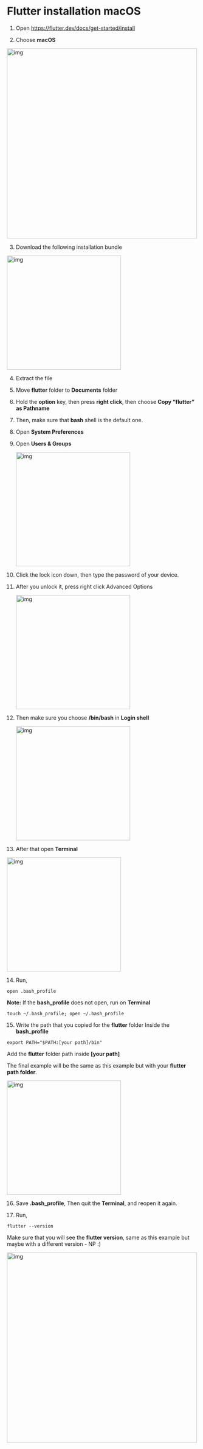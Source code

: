 # Flutter installation macOS



1. Open https://flutter.dev/docs/get-started/install



2. Choose **macOS**

<img src="https://lh6.googleusercontent.com/4JKAn2qqi-tspNzl-Wvz0dGxeH7PX9U_68-_fFMBgWta2OmOI9gAqyM9gfFuMx6Ab_V-sAC_cPQemp5XDbWkHVs3BY6QLUn7EmYe3SrZA-aIbz0v2QG54jsc6c8g_jn_CmGET4XQ" alt="img" width="500" />





3. Download the following installation bundle 

<img src="https://lh3.googleusercontent.com/AVcOs5tWRDvNYsa6-gu2cVq7NKsNKd62UFElAfppmGeXsu95y5NrRoHFxIRNfrhtXyDnR8-3Zz48JrxcNFfGMFghSMNVN74Ppf17SgFPZyTss6_rRlHF2LmEbcfVEx1_1qckxRSp" alt="img" width="300" />





4. Extract the file

5. Move **flutter** folder to **Documents** folder

6. Hold the **option** key, then press **right click**, then choose **Copy “flutter” as Pathname**

7. Then, make sure that **bash** shell is the default one.   

8. Open **System Preferences**   

9. Open **Users & Groups**

   <img src="https://lh4.googleusercontent.com/waEM9qtZI_wU0CtJWZN03DHJlGMpWEJRnn5eYocuUAnDJIkT_qP0pYzUPcL-sEpqZlmjswPib1g7GffqGBNemwfwgOwyip0SAQbj7_HBKwBZ1s6rGhPHO8P1qlLP018IU_k80dG4" alt="img" width="300" />

10. Click the lock icon down, then type the password of your device.

11. After you unlock it, press right click Advanced Options

    <img src="https://lh3.googleusercontent.com/qyHOJGyleXlHsdNs0P6sMdxTaZVZB969mXYV6A5BRh1xb75wec42MWxyJ-4KNejE9-hbD759SAsYtQvGCruD80VOwJThx-8XOhWBZ4VbSKBDBBedhvqEfSiTpFz_ukPHPjTJXV5z" alt="img" width="300" />

12. Then make sure you choose **/bin/bash** in **Login shell**

    <img src="https://lh4.googleusercontent.com/eDdkjMAyDmIXNI-U-LL1ZDRIDbTqnCh65y5hBR3FyB_iOWYgMrXc44jT-BDYAE5lJwPcjX43rk1q1D5EQslkAH-wSuTR7fmFaZaQyCm-kx_2wfDz7anA76oap32VtMklW1SCWlA-" alt="img" width="300" />

13. After that open **Terminal** 

<img src="https://lh3.googleusercontent.com/cynJO7JvqQUxTNSJUr2zCF_QLvUS-FPUYqDxJ2rNLbhcERS9wFhf0EPZKzpa9Duwr_4Vay1bMTVKrajNgmkn3Ewvuo8DhiN2SycStPYa_nWS-rVHCNZFDeJ056JgsGk_0Gu7jyp_" alt="img" width="300" />

14. Run, 

```shell
open .bash_profile
```

**Note:** If the **bash_profile** does not open, run on **Terminal**

```shell
touch ~/.bash_profile; open ~/.bash_profile
```

15. Write the path that you copied for the **flutter** folder Inside the **bash_profile**

```
export PATH="$PATH:[your path]/bin"
```

Add the **flutter** folder path inside **[your path]**

The final example will be the same as this example but with your **flutter path folder**.

<img src="https://lh5.googleusercontent.com/drK-jBdJH71dFTcmOgWUzECjmyoTJeBju2mTAWgycHmUl6SzZIpK8S08xDeEUcueq1IEEIfsI2RW_PBnRW8vZWzwRDZugFXD9RDPlxBgCjQwftBNUhOePpqP-7aEQ78ajTEdQgd2" alt="img" width="300" />





16. Save **.bash_profile**, Then quit the **Terminal**, and reopen it again.



17. Run, 

```shell
flutter --version
```

Make sure that you will see the **flutter version**, same as this example but maybe with a different version - NP :)

<img src="https://lh3.googleusercontent.com/k-hu3OPmsvizSChjQJoj_HCsKRR4DazJsB9cMewyzEnZvR2rFNoyAv0fv0asEVCwHwvpw9JwgdledNYxQrIaKU_TWlZizFSmKhvg527SPuDYx2965WZi1OxRpaWzZLteRNFc-wYT" alt="img" width="500" />

​    

​    

​    

​    

​    

​    

​    

​    
